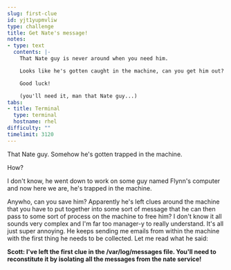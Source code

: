 ```yaml
---
slug: first-clue
id: yjt1yupmvliw
type: challenge
title: Get Nate's message!
notes:
- type: text
  contents: |-
    That Nate guy is never around when you need him.

    Looks like he's gotten caught in the machine, can you get him out?

    Good luck!

    (you'll need it, man that Nate guy...)
tabs:
- title: Terminal
  type: terminal
  hostname: rhel
difficulty: ""
timelimit: 3120
---
```

That Nate guy.  Somehow he's gotten trapped in the machine.

How?

I don't know, he went down to work on some guy named Flynn's computer and now here we are, he's trapped in the machine.

Anywho, can you save him?  Apparently he's left clues around the machine that you have to put together into some sort of message that he can then pass to  some sort of process on the machine to free him?  I don't know it all sounds very complex and I'm far too manager-y to really understand.  It's all just super annoying.  He keeps sending me emails from within the machine with the first thing he needs to be collected.  Let me read what he said:

**Scott: I've left the first clue in the /var/log/messages file.  You'll need to reconstitute it by isolating all the messages from the nate service!**


